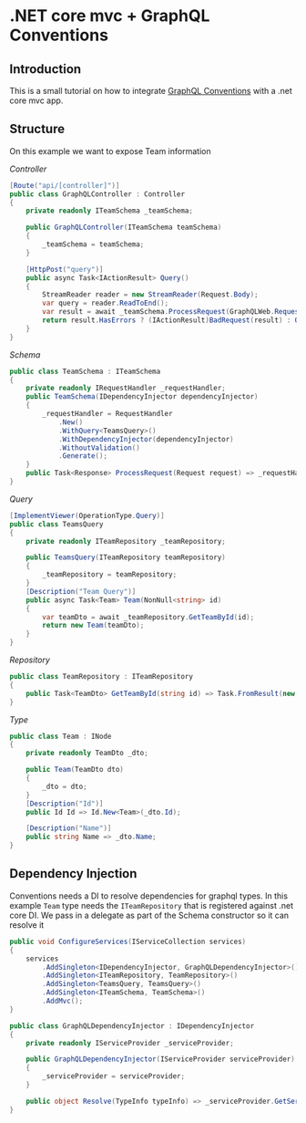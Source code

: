.NET core mvc + GraphQL Conventions
====================================

## Introduction

This is a small tutorial on how to integrate [GraphQL Conventions](https://github.com/graphql-dotnet/conventions) with a .net core mvc app.

## Structure

On this example we want to expose Team information

_Controller_

```cs
[Route("api/[controller]")]
public class GraphQLController : Controller
{
    private readonly ITeamSchema _teamSchema;

    public GraphQLController(ITeamSchema teamSchema)
    {
        _teamSchema = teamSchema;
    }

    [HttpPost("query")]
    public async Task<IActionResult> Query()
    {
        StreamReader reader = new StreamReader(Request.Body);
        var query = reader.ReadToEnd();
        var result = await _teamSchema.ProcessRequest(GraphQLWeb.Request.New(query));
        return result.HasErrors ? (IActionResult)BadRequest(result) : Ok(result.Body);
    }
}
```

_Schema_

```cs
public class TeamSchema : ITeamSchema
{
    private readonly IRequestHandler _requestHandler;
    public TeamSchema(IDependencyInjector dependencyInjector)
    {
        _requestHandler = RequestHandler
            .New()
            .WithQuery<TeamsQuery>()
            .WithDependencyInjector(dependencyInjector)
            .WithoutValidation()
            .Generate();
    }
    public Task<Response> ProcessRequest(Request request) => _requestHandler.ProcessRequest(request, new UserContext());
}
```

_Query_
```cs
[ImplementViewer(OperationType.Query)]
public class TeamsQuery
{
    private readonly ITeamRepository _teamRepository;

    public TeamsQuery(ITeamRepository teamRepository)
    {
        _teamRepository = teamRepository;
    }
    [Description("Team Query")]
    public async Task<Team> Team(NonNull<string> id)
    {
        var teamDto = await _teamRepository.GetTeamById(id);
        return new Team(teamDto);
    }
}
```

_Repository_
```cs
public class TeamRepository : ITeamRepository
{
    public Task<TeamDto> GetTeamById(string id) => Task.FromResult(new TeamDto { Id = id, Name = $"Namefor: {id}"});
}
```

_Type_

```cs
public class Team : INode
{
    private readonly TeamDto _dto;

    public Team(TeamDto dto)
    {
        _dto = dto;
    }
    [Description("Id")]
    public Id Id => Id.New<Team>(_dto.Id);

    [Description("Name")]
    public string Name => _dto.Name;
}
```

## Dependency Injection

Conventions needs a DI to resolve dependencies for graphql types. In this example `Team` type needs the `ITeamRepository` that is registered against .net core DI.
We pass in a delegate as part of the Schema constructor so it can resolve it
```cs
public void ConfigureServices(IServiceCollection services)
{
    services
        .AddSingleton<IDependencyInjector, GraphQLDependencyInjector>()
        .AddSingleton<ITeamRepository, TeamRepository>()
        .AddSingleton<TeamsQuery, TeamsQuery>()
        .AddSingleton<ITeamSchema, TeamSchema>()
        .AddMvc();
}

public class GraphQLDependencyInjector : IDependencyInjector
{
    private readonly IServiceProvider _serviceProvider;

    public GraphQLDependencyInjector(IServiceProvider serviceProvider)
    {
        _serviceProvider = serviceProvider;
    }

    public object Resolve(TypeInfo typeInfo) => _serviceProvider.GetService(typeInfo.AsType());
}
```

